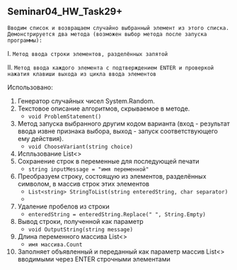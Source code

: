 ## Seminar04_HW_Task29+

`Вводим список и возвращаем случайно выбранный элемент из этого списка. Демонстрируется два метода (возможен выбор метода после запуска программы):`

I. `Метод ввода строки элементов, разделённых запятой`

II. `Метод ввода каждого элемента с подтверждением ENTER и проверкой нажатия клавиши выхода из цикла ввода элементов`

Использовано:

1. Генератор случайных чисел System.Random.
2. Текстовое описание алгоритмов, скрываемое в методе.
   - `void ProblemStatement()`
3. Метод запуска выбранного другим кодом варианта (вход - результат ввода извне признака выбора, выход - запуск соответствующего ему действия).
   - `void ChooseVariant(string choice)`
4. Испльзование List<>
5. Сохранение строк в переменные для последующей печати
   - `string inputMessage = "имя переменной"`
6. Преобразуем строку, состоящую из элементов, разделённых символом, в массив строк этих элементов
   - `List<string> StringToList(string enteredString, char separator)`
   -
7. Удаление пробелов из строки
   - `enteredString = enteredString.Replace(" ", String.Empty)`
8. Вывод строки, полученной как параметр
   - `void OutputString(string message)`
9. Длина переменного массива List<>
   - `имя массива.Count`
10. Заполняет объявленный и переданный как параметр массив List<> вводимыми через ENTER строчными элементами
